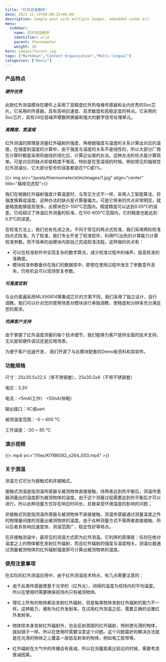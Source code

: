 ```yaml
---
title: "红外测温模块"
date: 2021-12-19T08:06:25+06:00
description: Sample post with multiple images, embedded video ect.
menu:
  sidebar:
    name: 红外测温模块
    identifier: elim
    parent: thermometer
    weight: 10
hero: images/forest.jpg
tags: ["Markdown","Content Organization","Multi-lingual"]
categories: ["Basic"]
---
```



### 产品特点
##### 硬件优秀
此款红外测温模块在硬件上采用了高精度红外热电堆传感器和业内优秀的Soc芯片。它采用的传感器，具有高响应速度、高灵敏度和高稳定度的特点。它采用的Soc芯片，具有24位低噪声模数转换器和强大的数字信号处理单元。
##### 高精度、宽温域
红外测温的原理是测量红外辐射的强度，再根据强度与温度的关系计算出对应的温度。在强度到温度的计算中，由于强度与温度的关系不是线性的，所以大部分厂商在计算时都是采用将曲线折线化后，计算近似值的办法。这种办法的优点是计算简单。可是对应的缺点却是精度不够高，特别是在宽温域的时候。例如常见的福禄克红外测温仪，它大部分型号的误差都是在1°C或1%。

{{< img src="/posts/thermometer/elim/images/1.jpg" align="center" title="福禄克选型">}}

我们在根据红外辐射强度计算温度时，与常见方式不一样，采用人工智能算法，将强度换算成温度。这种办法的缺点是计算量偏大。可是它带来的优点非常明显，就是精度能够提高很多。此模块在0-100°C范围内，精度精度可以达到0.05℃的误差，已经超过了体温红外测量的标准。在100-600°C范围内，它的精度也能达到0.5°C的误差。

在校准方法上，我们也有先进之处。不同于常见的两点式校准，我们采用两轮校准四点式校准。为了校准，我们专业开发了校准软件，利用PC出色的计算能力计算校准参数。而不简单的由模块内部自己完成校准流程。这样做的优点有：
* 可以在校准软件中实现复杂的数学算法，减少校准过程中的噪声，提高校准的准确度。
* 模块校准参数备份在我们的数据库中，即使在使用过程中发生了参数意外丢失，仍有机会可以现场恢复参数。

##### 可高度定制
与业内普遍采用MLX90614等集成芯片的方案不同，我们采用了独立设计，自行调教。我们可以针对您的使用场景对模块进行单独调教，使精度和分辨率充分满足您的需求。
##### 完美客户支持
由于掌握了红外温度测量的每个技术细节，我们能够为客户提供全面的技术支持，无论是软硬件调试还是应用场景。

为便于客户迅速开发， 我们开源了与此模块配套的Demo板资料和其软件。

### 功能规格

尺寸：25x30.5x22.5（带不锈钢套），25x30.5x8（不带不锈钢套）

电压：3.3V

电流：<5mA(工作） <50nA(休眠）

输出接口：IIC或uart

被测温度范围：-0 ~ 600 °C

工作温度：-20 ~ 85 °C


### 演示视频

{{< mp4 src="/files/KIYB6082_x264_003.mp4" >}}

       
       
### 关于测温
测温方式可分为接触式和非接触式。

接触式测温是指测温传感器与被测物体直接接触，待两者达到热平衡后，测温传感器测量出的温度即为被测物体的温度。由于这个测量过程需要达到热平衡后才可以进行，所以此种测量方式存在响应时间长，且极易受环境温度的影响的问题；

非接触式则是指测温传感器与被测物体不直接接触，测温传感器通过测量温度之外的物理量间接的测量出被测物体的温度。由于此种测量方式不需两者直接接触，所以后者具有响应速度快、测温范围广、稳定性好等特点。

在非接触测温中，最常见的测温方式即为红外测温。它利用的原理是：任何在绝对温度之上的物体都在发射红外辐射，而且红外辐射的强度与温度相关。测温仪器通过测量被测物体的红外辐射强度即可计算出被测物体的温度。

### 使用注意事项
在实际的红外测温应用中，由于红外测温技术特点，有几点需要注意的：

- 由于此类传感器使基于光学的（红外光），测得的温度为视场内的平均温度。所以在使用时需要确保视场内只有被测物体。

- 理论上所有的物体都会发射红外辐射，但是每类物体发射红外辐射的能力不一样。这种能力，被称为红外发射率。在试用红外测温之前，需要正确的设置红外发射率。

- 物体除本身发射红外辐射外，也会反射周围的红外辐射，特别使光滑的物体，就如镜子一样。所以在使用时需要注意这个问题。这个问题最好的解决办法就是在光滑的物体之上覆盖一层低反射率的物体，例如电工胶带等。

- 红外辐射在大气中的传播会有衰减。所以在测量距离比较远的时候，需要考虑衰减因素。

